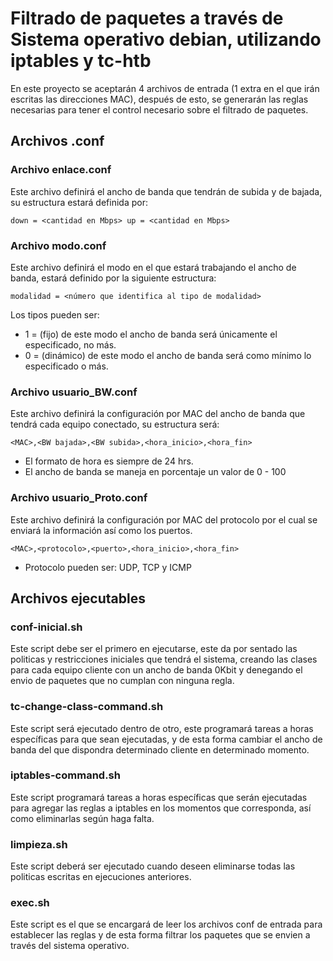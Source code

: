 # Filtrado de paquetes a través de Sistema operativo debian, utilizando iptables y tc-htb

  En este proyecto se aceptarán 4 archivos de entrada (1 extra en el que irán escritas las direcciones MAC), después de esto, se generarán las reglas necesarias para
tener el control necesario sobre el filtrado de paquetes.

## Archivos .conf

### Archivo enlace.conf
  Este archivo definirá el ancho de banda que tendrán de subida y de bajada, su estructura estará definida por:

`down = <cantidad en Mbps>
up = <cantidad en Mbps>`

### Archivo modo.conf
  Este archivo definirá el modo en el que estará trabajando el ancho de banda, estará definido por la siguiente estructura:

`modalidad = <número que identifica al tipo de modalidad>`

Los tipos pueden ser:
* 1 = (fijo) de este modo el ancho de banda será únicamente el especificado, no más.
* 0 = (dinámico) de este modo el ancho de banda será como mínimo lo especificado o más.

### Archivo usuario_BW.conf
  Este archivo definirá la configuración por MAC del ancho de banda que tendrá cada equipo conectado, su estructura será:

`<MAC>,<BW bajada>,<BW subida>,<hora_inicio>,<hora_fin>`

* El formato de hora es siempre de 24 hrs.
* El ancho de banda se maneja en porcentaje un valor de 0 - 100

### Archivo usuario_Proto.conf
  Este archivo definirá la configuración por MAC del protocolo por el cual se enviará la información así como los puertos.

`<MAC>,<protocolo>,<puerto>,<hora_inicio>,<hora_fin>`

* Protocolo pueden ser: UDP, TCP y ICMP

## Archivos ejecutables

### conf-inicial.sh
  Este script debe ser el primero en ejecutarse, este da por sentado las politicas y restricciones iniciales que tendrá el sistema, creando las clases para cada
equipo cliente con un ancho de banda 0Kbit y denegando el envio de paquetes que no cumplan con ninguna regla.

### tc-change-class-command.sh
  Este script será ejecutado dentro de otro, este programará tareas a horas específicas para que sean ejecutadas, y de esta forma cambiar el ancho de banda del que 
dispondra determinado cliente en determinado momento.

### iptables-command.sh
  Este script programará tareas a horas específicas que serán ejecutadas para agregar las reglas a iptables en los momentos que corresponda, así como eliminarlas según haga falta.

### limpieza.sh
  Este script deberá ser ejecutado cuando deseen eliminarse todas las politicas escritas en ejecuciones anteriores.
  
### exec.sh
  Este script es el que se encargará de leer los archivos conf de entrada para establecer las reglas y de esta forma filtrar los paquetes que se envien a través del
sistema operativo.
